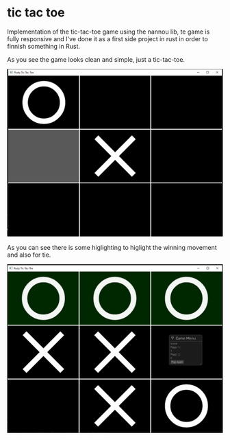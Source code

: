 # tic tac toe

Implementation of the tic-tac-toe game using the nannou lib, te game is fully responsive and I've done it as a first side project in rust in order to finnish something in Rust.

As you see the game looks clean and simple, just a tic-tac-toe.

![Game](https://github.com/4nc3str4l/rusty-tic-tac-toe/blob/main/Tic-tac-toe-1.PNG)

As you can see there is some higlighting to higlight the winning movement and also for tie.

![Some Highlight](https://github.com/4nc3str4l/rusty-tic-tac-toe/blob/main/Tic-tac-toe-2.PNG)
